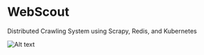 # WebScout
Distributed Crawling System using Scrapy, Redis, and Kubernetes


![Alt text](https://assets-scrapeops.nyc3.digitaloceanspaces.com/Images/Playbooks/Scrapy-Playbook/Scrapy-Redis/scrapy-redis-centralized-data-processing-architecture.png "a title")
